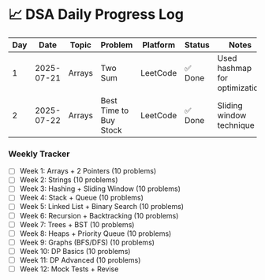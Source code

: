 # 📈 DSA Daily Progress Log

| Day | Date       | Topic        | Problem                   | Platform     | Status | Notes                        |
|-----|------------|--------------|---------------------------|--------------|--------|------------------------------|
| 1   | 2025-07-21 | Arrays       | Two Sum                   | LeetCode     | ✅ Done | Used hashmap for optimization |
| 2   | 2025-07-22 | Arrays       | Best Time to Buy Stock    | LeetCode     | ✅ Done | Sliding window technique     |

### Weekly Tracker

- [ ] Week 1: Arrays + 2 Pointers (10 problems)
- [ ] Week 2: Strings (10 problems)
- [ ] Week 3: Hashing + Sliding Window (10 problems)
- [ ] Week 4: Stack + Queue (10 problems)
- [ ] Week 5: Linked List + Binary Search (10 problems)
- [ ] Week 6: Recursion + Backtracking (10 problems)
- [ ] Week 7: Trees + BST (10 problems)
- [ ] Week 8: Heaps + Priority Queue (10 problems)
- [ ] Week 9: Graphs (BFS/DFS) (10 problems)
- [ ] Week 10: DP Basics (10 problems)
- [ ] Week 11: DP Advanced (10 problems)
- [ ] Week 12: Mock Tests + Revise
